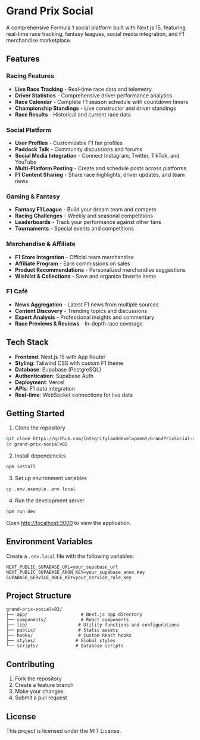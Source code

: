 # Grand Prix Social

A comprehensive Formula 1 social platform built with Next.js 15, featuring real-time race tracking, fantasy leagues, social media integration, and F1 merchandise marketplace.

## Features

### Racing Features
- **Live Race Tracking** - Real-time race data and telemetry
- **Driver Statistics** - Comprehensive driver performance analytics
- **Race Calendar** - Complete F1 season schedule with countdown timers
- **Championship Standings** - Live constructor and driver standings
- **Race Results** - Historical and current race data

### Social Platform
- **User Profiles** - Customizable F1 fan profiles
- **Paddock Talk** - Community discussions and forums
- **Social Media Integration** - Connect Instagram, Twitter, TikTok, and YouTube
- **Multi-Platform Posting** - Create and schedule posts across platforms
- **F1 Content Sharing** - Share race highlights, driver updates, and team news

### Gaming & Fantasy
- **Fantasy F1 League** - Build your dream team and compete
- **Racing Challenges** - Weekly and seasonal competitions
- **Leaderboards** - Track your performance against other fans
- **Tournaments** - Special events and competitions

### Merchandise & Affiliate
- **F1 Store Integration** - Official team merchandise
- **Affiliate Program** - Earn commissions on sales
- **Product Recommendations** - Personalized merchandise suggestions
- **Wishlist & Collections** - Save and organize favorite items

### F1 Café
- **News Aggregation** - Latest F1 news from multiple sources
- **Content Discovery** - Trending topics and discussions
- **Expert Analysis** - Professional insights and commentary
- **Race Previews & Reviews** - In-depth race coverage

## Tech Stack

- **Frontend**: Next.js 15 with App Router
- **Styling**: Tailwind CSS with custom F1 theme
- **Database**: Supabase (PostgreSQL)
- **Authentication**: Supabase Auth
- **Deployment**: Vercel
- **APIs**: F1 data integration
- **Real-time**: WebSocket connections for live data

## Getting Started

1. Clone the repository
```bash
git clone https://github.com/Integritylanddevelopment/GrandPrixSocial-zf.git
cd grand-prix-socialv82
```

2. Install dependencies
```bash
npm install
```

3. Set up environment variables
```bash
cp .env.example .env.local
```

4. Run the development server
```bash
npm run dev
```

Open [http://localhost:3000](http://localhost:3000) to view the application.

## Environment Variables

Create a `.env.local` file with the following variables:

```
NEXT_PUBLIC_SUPABASE_URL=your_supabase_url
NEXT_PUBLIC_SUPABASE_ANON_KEY=your_supabase_anon_key
SUPABASE_SERVICE_ROLE_KEY=your_service_role_key
```

## Project Structure

```
grand-prix-socialv82/
├── app/                    # Next.js app directory
├── components/             # React components
├── lib/                   # Utility functions and configurations
├── public/                # Static assets
├── hooks/                 # Custom React hooks
├── styles/               # Global styles
└── scripts/              # Database scripts
```

## Contributing

1. Fork the repository
2. Create a feature branch
3. Make your changes
4. Submit a pull request

## License

This project is licensed under the MIT License.

<!-- Updated for deployment -->